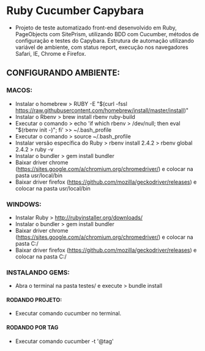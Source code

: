 # Ruby Cucumber Capybara
- Projeto de teste automatizado front-end desenvolvido em Ruby, PageObjects com SitePrism, utilizando BDD com Cucumber, métodos de configuração e testes do Capybara. Estrutura de automação utilizando variável de ambiente, com status report, execução nos navegadores Safari, IE, Chrome e Firefox.
## CONFIGURANDO AMBIENTE: 

### MACOS:
- Instalar o homebrew > RUBY -E "$(curl -fssl https://raw.githubusercontent.com/homebrew/install/master/install)"
- Instalar o Rbenv > brew install rbenv ruby-build
- Executar o comando > echo 'if which rbenv > /dev/null; then eval "$(rbenv init -)";
fi' >> ~/.bash_profile
- Executar o comando > source ~/.bash_profile
- Instalar versão específica do Ruby > rbenv install 2.4.2 > rbenv global 2.4.2 > ruby -v
- Instalar o bundler > gem install bundler
- Baixar driver chrome (https://sites.google.com/a/chromium.org/chromedriver/) e colocar na pasta usr/local/bin 
- Baixar driver firefox (https://github.com/mozilla/geckodriver/releases) e colocar na pasta usr/local/bin 

### WINDOWS: 
- Instalar Ruby > http://rubyinstaller.org/downloads/
- Instalar o bundler > gem install bundler
- Baixar driver chrome (https://sites.google.com/a/chromium.org/chromedriver/) e colocar na pasta C:/ 
- Baixar driver firefox (https://github.com/mozilla/geckodriver/releases) e colocar na pasta C:/

### INSTALANDO GEMS: 
- Abra o terminal na pasta testes/ e execute > bundle install

#### RODANDO PROJETO: 
- Executar comando cucumber no terminal. 
#### RODANDO POR TAG
- Executar comando cucumber -t '@tag'


